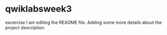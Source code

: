 # qwiklabsweek3
excercise
I am editing the README file. Adding some more details about the project description.
